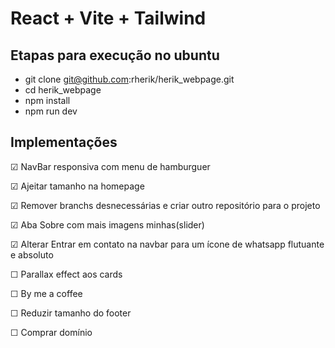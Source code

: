 # React + Vite + Tailwind

## Etapas para execução no ubuntu

- git clone git@github.com:rherik/herik_webpage.git
- cd herik_webpage
- npm install
- npm run dev

## Implementações

&#9745; NavBar responsiva com menu de hamburguer

&#9745; Ajeitar tamanho na homepage

&#9745; Remover branchs desnecessárias e criar outro repositório para o projeto

&#9745; Aba Sobre com mais imagens minhas(slider)

&#9745; Alterar Entrar em contato na navbar para um ícone de whatsapp flutuante e absoluto

&#9744; Parallax effect aos cards

&#9744; By me a coffee

&#9744; Reduzir tamanho do footer

&#9744; Comprar domínio

